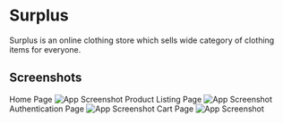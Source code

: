 
# Surplus 

Surplus is an online clothing store which sells wide category of clothing items for everyone. 


## Screenshots
Home Page
![App Screenshot](https://i.ibb.co/bFStTPQ/screencapture-surplus-store-netlify-app-2022-02-18-09-54-31.png)
Product Listing Page
![App Screenshot](https://i.ibb.co/0KKrR3H/screencapture-surplus-store-netlify-app-product-page-product-2022-02-18-10-08-05.png)
Authentication Page
![App Screenshot](https://i.ibb.co/f4fqpgy/screencapture-surplus-store-netlify-app-login-page-login-2022-02-18-10-09-32.png)
Cart Page
![App Screenshot](https://i.ibb.co/pZrn184/screencapture-surplus-store-netlify-app-cart-page-cart-2022-02-18-10-11-52.png)


